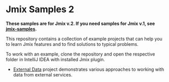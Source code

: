# Jmix Samples 2

**These samples are for Jmix v.2. If you need samples for Jmix v.1, see [jmix-samples](https://github.com/jmix-framework/jmix-samples).**

This repository contains a collection of example projects that can help you to learn Jmix features and to find solutions to typical problems.   

To work with an example, clone the repository and open the respective folder in IntelliJ IDEA with installed Jmix plugin.

- [External Data](external-data-sample) project demonstrates various approaches to working with data from external services.
<!-- - [Kerberos](kerberos-sample) project demonstrates how to enable clients (browsers), authenticated in a Windows domain, to be transparently authenticated in Jmix application using Kerberos/SPNEGO without the need to type in a password again. -->
<!-- - [Social Login](social-login-sample) project demonstrates how to implement additional authentication through external providers: Google and GitHub. -->
<!-- - [Stored Procedures](stored-procedures-sample) project shows how you can call database stored procedures for loading and saving data. -->
<!-- - [Reports](reports-sample) sample project shows how to use the [Reports add-on](https://docs.jmix.io/jmix/reports/index.html). -->

<!-- See also the [Jmix UI Samples](https://demo.jmix.io/ui-samples) web application which contains lots of examples related to UI. -->
